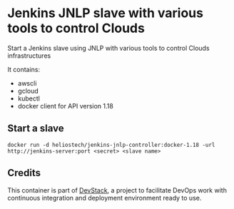 Jenkins JNLP slave with various tools to control Clouds
=======================================================

Start a Jenkins slave using JNLP with various tools to control Clouds infrastructures

It contains:
- awscli
- gcloud
- kubectl
- docker client for API version 1.18

## Start a slave

   `docker run -d heliostech/jenkins-jnlp-controller:docker-1.18 -url http://jenkins-server:port <secret> <slave name>`

## Credits

   This container is part of [DevStack](https://www.devstack.com/), a project to facilitate DevOps work with continuous integration and deployment environment ready to use.
